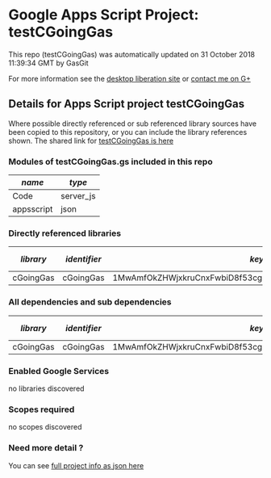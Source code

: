# Google Apps Script Project: testCGoingGas
This repo (testCGoingGas) was automatically updated on 31 October 2018 11:39:34 GMT by GasGit

For more information see the [desktop liberation site](http://ramblings.mcpher.com/Home/excelquirks/drivesdk/gettinggithubready "desktop liberation") or [contact me on G+](https://plus.google.com/+BruceMcpherson "Bruce McPherson - GDE")
## Details for Apps Script project testCGoingGas
Where possible directly referenced or sub referenced library sources have been copied to this repository, or you can include the library references shown. 
The shared link for [testCGoingGas is here](https://script.google.com/d/1oKMA6uSvsghyEk5em6gbDY7WPH03x2DfdpsBR2QB8QtPik57PiEkYRRA/edit?usp=sharing "open in the GAS IDE")

### Modules of testCGoingGas.gs included in this repo
*name*|*type*
--- | --- 
Code| server_js
appsscript| json
### Directly referenced libraries
*library*|*identifier*|*key*|*version*|*dev mode*|*source*|
--- | --- | --- | --- | --- | --- 
cGoingGas| cGoingGas|1MwAmfOkZHWjxkruCnxFwbiD8f53cgwM316Fg3V_94beCa82RFJqsGz2Q|4|no|[here](libraries/cGoingGas "library source")
### All dependencies and sub dependencies
*library*|*identifier*|*key*|*version*|*dev mode*|*source*|
--- | --- | --- | --- | --- | --- 
cGoingGas| cGoingGas|1MwAmfOkZHWjxkruCnxFwbiD8f53cgwM316Fg3V_94beCa82RFJqsGz2Q|4|no|[here](libraries/cGoingGas "library source")
### Enabled Google Services
no libraries discovered
### Scopes required
no scopes discovered
### Need more detail ?
You can see [full project info as json here](info.json)
